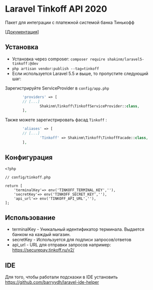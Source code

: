 # Laravel Tinkoff API 2020

Пакет для интеграции с платежной системой банка Тинькофф

[[Документация](https://oplata.tinkoff.ru/develop/api/payments/)]

## Установка

* Установка через composer: `composer require shakinm/laravel5-tinkoff:@dev`
* ```php artisan vendor:publish --tag=tinkoff```
* Если используется Laravel 5.5 и выше, то пропустите следующий шаг:

Зарегистрируйте ServiceProvider в `config/app.php`

```php
        'providers' => [
		// [...]
                Shakinm\Tinkoff\TinkoffServiceProvider::class,
        ],
```

Также можете зарегистрировать фасад `Tinkoff` :

```php
        'aliases' => [
		// [...]
                'Tinkoff' => Shakinm\Tinkoff\TinkoffFacade::class,
        ],
```

## Конфигурация

``` 
<?php

// config/tinkoff.php

return [
    'terminalKey'=> env('TINKOFF_TERMINAL_KEY',''),
    'secretKey'=> env('TINKOFF_SECRET_KEY',''),
    'api_url'=> env('TINKOFF_API_URL',''),
];

```
## Использование

* terminalKey - Уникальный идентификатор терминала. Выдается банком на каждый магазин.
* secretKey - Используется для подписи запросов/ответов
* api_url - URL для отправки запросов например: https://securepay.tinkoff.ru/v2/


## IDE
Для того, чтобы работали подсказки в IDE установить    
https://github.com/barryvdh/laravel-ide-helper